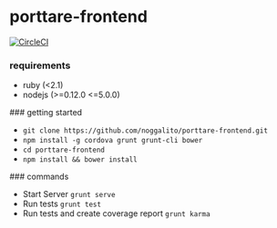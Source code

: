 # porttare-frontend

[![CircleCI](https://circleci.com/gh/noggalito/porttare-frontend/tree/master.svg?style=svg)](https://circleci.com/gh/noggalito/porttare-frontend/tree/master)

### requirements

- ruby (<2.1)
- nodejs (>=0.12.0 <=5.0.0)

### getting started

- `git clone https://github.com/noggalito/porttare-frontend.git`
- `npm install -g cordova grunt grunt-cli bower`
- `cd porttare-frontend`
- `npm install && bower install`

### commands

- Start Server `grunt serve`
- Run tests `grunt test`
- Run tests and create coverage report `grunt karma`
